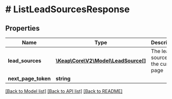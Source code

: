 # # ListLeadSourcesResponse

## Properties

Name | Type | Description | Notes
------------ | ------------- | ------------- | -------------
**lead_sources** | [**\Keap\Core\V2\Model\LeadSource[]**](LeadSource.md) | The lead sources in the current page | [optional]
**next_page_token** | **string** |  | [optional]

[[Back to Model list]](../../README.md#models) [[Back to API list]](../../README.md#endpoints) [[Back to README]](../../README.md)
